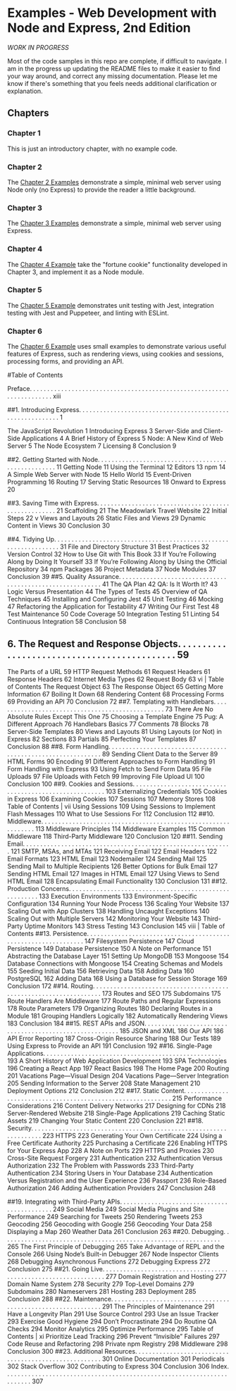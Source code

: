 # Examples - Web Development with Node and Express, 2nd Edition

*WORK IN PROGRESS*

Most of the code samples in this repo are complete, if difficult to navigate.  I am in the progress up updating the README files to make it easier to find your way around, and correct any missing documentation.  Please let me know if there's something that you feels needs additional clarification or explanation.

## Chapters

### Chapter 1

This is just an introductory chapter, with no example code.

### Chapter 2

The [Chapter 2 Examples](ch02/README.md) demonstrate a simple, minimal web server using Node only (no Express) to provide the reader a little background.

### Chapter 3

The [Chapter 3 Examples](ch03/README.md) demonstrate a simple, minimal web server using Express.

### Chapter 4

The [Chapter 4 Example](ch04/README.md) take the "fortune cookie" functionality developed in Chapter 3, and implement it as a Node module.

### Chapter 5

The [Chapter 5 Example](ch05/README.md) demonstrates unit testing with Jest, integration testing with Jest and Puppeteer, and linting with ESLint.

### Chapter 6

The [Chapter 6 Example](ch06/README.md) uses small examples to demonstrate various useful features of Express, such as rendering views, using cookies and sessions, processing forms, and providing an API.




#Table of Contents

Preface. . . . . . . . . . . . . . . . . . . . . . . . . . . . . . . . . . . . . . . . . . . . . . . . . . . . . . . . . . . . . . . . . . . . . . xiii

##1. Introducing Express. . . . . . . . . . . . . . . . . . . . . . . . . . . . . . . . . . . . . . . . . . . . . . . . . . . . . . . . . . 1

The JavaScript Revolution 1
Introducing Express 3
Server-Side and Client-Side Applications 4
A Brief History of Express 5
Node: A New Kind of Web Server 5
The Node Ecosystem 7
Licensing 8
Conclusion 9

##2. Getting Started with Node. . . . . . . . . . . . . . . . . . . . . . . . . . . . . . . . . . . . . . . . . . . . . . . . . . . 11
Getting Node 11
Using the Terminal 12
Editors 13
npm 14
A Simple Web Server with Node 15
Hello World 15
Event-Driven Programming 16
Routing 17
Serving Static Resources 18
Onward to Express 20

##3. Saving Time with Express. . . . . . . . . . . . . . . . . . . . . . . . . . . . . . . . . . . . . . . . . . . . . . . . . . . . 21
Scaffolding 21
The Meadowlark Travel Website 22
Initial Steps 22
v
Views and Layouts 26
Static Files and Views 29
Dynamic Content in Views 30
Conclusion 30

##4. Tidying Up. . . . . . . . . . . . . . . . . . . . . . . . . . . . . . . . . . . . . . . . . . . . . . . . . . . . . . . . . . . . . . . . . 31
File and Directory Structure 31
Best Practices 32
Version Control 32
How to Use Git with This Book 33
If You’re Following Along by Doing It Yourself 33
If You’re Following Along by Using the Official Repository 34
npm Packages 36
Project Metadata 37
Node Modules 37
Conclusion 39
##5. Quality Assurance. . . . . . . . . . . . . . . . . . . . . . . . . . . . . . . . . . . . . . . . . . . . . . . . . . . . . . . . . . 41
The QA Plan 42
QA: Is It Worth It? 43
Logic Versus Presentation 44
The Types of Tests 45
Overview of QA Techniques 45
Installing and Configuring Jest 45
Unit Testing 46
Mocking 47
Refactoring the Application for Testability 47
Writing Our First Test 48
Test Maintenance 50
Code Coverage 50
Integration Testing 51
Linting 54
Continuous Integration 58
Conclusion 58
## 6. The Request and Response Objects. . . . . . . . . . . . . . . . . . . . . . . . . . . . . . . . . . . . . . . . . . . . 59
The Parts of a URL 59
HTTP Request Methods 61
Request Headers 61
Response Headers 62
Internet Media Types 62
Request Body 63
vi | Table of Contents
The Request Object 63
The Response Object 65
Getting More Information 67
Boiling It Down 68
Rendering Content 68
Processing Forms 69
Providing an API 70
Conclusion 72
##7. Templating with Handlebars. . . . . . . . . . . . . . . . . . . . . . . . . . . . . . . . . . . . . . . . . . . . . . . . . 73
There Are No Absolute Rules Except This One 75
Choosing a Template Engine 75
Pug: A Different Approach 76
Handlebars Basics 77
Comments 78
Blocks 78
Server-Side Templates 80
Views and Layouts 81
Using Layouts (or Not) in Express 82
Sections 83
Partials 85
Perfecting Your Templates 87
Conclusion 88
##8. Form Handling. . . . . . . . . . . . . . . . . . . . . . . . . . . . . . . . . . . . . . . . . . . . . . . . . . . . . . . . . . . . . 89
Sending Client Data to the Server 89
HTML Forms 90
Encoding 91
Different Approaches to Form Handling 91
Form Handling with Express 93
Using Fetch to Send Form Data 95
File Uploads 97
File Uploads with Fetch 99
Improving File Upload UI 100
Conclusion 100
##9. Cookies and Sessions. . . . . . . . . . . . . . . . . . . . . . . . . . . . . . . . . . . . . . . . . . . . . . . . . . . . . . . 103
Externalizing Credentials 105
Cookies in Express 106
Examining Cookies 107
Sessions 107
Memory Stores 108
Table of Contents | vii
Using Sessions 109
Using Sessions to Implement Flash Messages 110
What to Use Sessions For 112
Conclusion 112
##10. Middleware. . . . . . . . . . . . . . . . . . . . . . . . . . . . . . . . . . . . . . . . . . . . . . . . . . . . . . . . . . . . . . 113
Middleware Principles 114
Middleware Examples 115
Common Middleware 118
Third-Party Middleware 120
Conclusion 120
##11. Sending Email. . . . . . . . . . . . . . . . . . . . . . . . . . . . . . . . . . . . . . . . . . . . . . . . . . . . . . . . . . . . 121
SMTP, MSAs, and MTAs 121
Receiving Email 122
Email Headers 122
Email Formats 123
HTML Email 123
Nodemailer 124
Sending Mail 125
Sending Mail to Multiple Recipients 126
Better Options for Bulk Email 127
Sending HTML Email 127
Images in HTML Email 127
Using Views to Send HTML Email 128
Encapsulating Email Functionality 130
Conclusion 131
##12. Production Concerns. . . . . . . . . . . . . . . . . . . . . . . . . . . . . . . . . . . . . . . . . . . . . . . . . . . . . . . 133
Execution Environments 133
Environment-Specific Configuration 134
Running Your Node Process 136
Scaling Your Website 137
Scaling Out with App Clusters 138
Handling Uncaught Exceptions 140
Scaling Out with Multiple Servers 142
Monitoring Your Website 143
Third-Party Uptime Monitors 143
Stress Testing 143
Conclusion 145
viii | Table of Contents
##13. Persistence. . . . . . . . . . . . . . . . . . . . . . . . . . . . . . . . . . . . . . . . . . . . . . . . . . . . . . . . . . . . . . . 147
Filesystem Persistence 147
Cloud Persistence 149
Database Persistence 150
A Note on Performance 151
Abstracting the Database Layer 151
Setting Up MongoDB 153
Mongoose 154
Database Connections with Mongoose 154
Creating Schemas and Models 155
Seeding Initial Data 156
Retrieving Data 158
Adding Data 160
PostgreSQL 162
Adding Data 168
Using a Database for Session Storage 169
Conclusion 172
##14. Routing. . . . . . . . . . . . . . . . . . . . . . . . . . . . . . . . . . . . . . . . . . . . . . . . . . . . . . . . . . . . . . . . . . 173
Routes and SEO 175
Subdomains 175
Route Handlers Are Middleware 177
Route Paths and Regular Expressions 178
Route Parameters 179
Organizing Routes 180
Declaring Routes in a Module 181
Grouping Handlers Logically 182
Automatically Rendering Views 183
Conclusion 184
##15. REST APIs and JSON. . . . . . . . . . . . . . . . . . . . . . . . . . . . . . . . . . . . . . . . . . . . . . . . . . . . . . . . 185
JSON and XML 186
Our API 186
API Error Reporting 187
Cross-Origin Resource Sharing 188
Our Tests 189
Using Express to Provide an API 191
Conclusion 192
##16. Single-Page Applications. . . . . . . . . . . . . . . . . . . . . . . . . . . . . . . . . . . . . . . . . . . . . . . . . . . 193
A Short History of Web Application Development 193
SPA Technologies 196
Creating a React App 197
React Basics 198
The Home Page 200
Routing 201
Vacations Page—Visual Design 204
Vacations Page—Server Integration 205
Sending Information to the Server 208
State Management 210
Deployment Options 212
Conclusion 212
##17. Static Content. . . . . . . . . . . . . . . . . . . . . . . . . . . . . . . . . . . . . . . . . . . . . . . . . . . . . . . . . . . . 215
Performance Considerations 216
Content Delivery Networks 217
Designing for CDNs 218
Server-Rendered Website 218
Single-Page Applications 219
Caching Static Assets 219
Changing Your Static Content 220
Conclusion 221
##18. Security. . . . . . . . . . . . . . . . . . . . . . . . . . . . . . . . . . . . . . . . . . . . . . . . . . . . . . . . . . . . . . . . . . 223
HTTPS 223
Generating Your Own Certificate 224
Using a Free Certificate Authority 225
Purchasing a Certificate 226
Enabling HTTPS for Your Express App 228
A Note on Ports 229
HTTPS and Proxies 230
Cross-Site Request Forgery 231
Authentication 232
Authentication Versus Authorization 232
The Problem with Passwords 233
Third-Party Authentication 234
Storing Users in Your Database 234
Authentication Versus Registration and the User Experience 236
Passport 236
Role-Based Authorization 246
Adding Authentication Providers 247
Conclusion 248

##19. Integrating with Third-Party APIs. . . . . . . . . . . . . . . . . . . . . . . . . . . . . . . . . . . . . . . . . . . . 249
Social Media 249
Social Media Plugins and Site Performance 249
Searching for Tweets 250
Rendering Tweets 253
Geocoding 256
Geocoding with Google 256
Geocoding Your Data 258
Displaying a Map 260
Weather Data 261
Conclusion 263
##20. Debugging. . . . . . . . . . . . . . . . . . . . . . . . . . . . . . . . . . . . . . . . . . . . . . . . . . . . . . . . . . . . . . . 265
The First Principle of Debugging 265
Take Advantage of REPL and the Console 266
Using Node’s Built-in Debugger 267
Node Inspector Clients 268
Debugging Asynchronous Functions 272
Debugging Express 272
Conclusion 275
##21. Going Live. . . . . . . . . . . . . . . . . . . . . . . . . . . . . . . . . . . . . . . . . . . . . . . . . . . . . . . . . . . . . . . . 277
Domain Registration and Hosting 277
Domain Name System 278
Security 279
Top-Level Domains 279
Subdomains 280
Nameservers 281
Hosting 283
Deployment 285
Conclusion 288
##22. Maintenance. . . . . . . . . . . . . . . . . . . . . . . . . . . . . . . . . . . . . . . . . . . . . . . . . . . . . . . . . . . . . 291
The Principles of Maintenance 291
Have a Longevity Plan 291
Use Source Control 293
Use an Issue Tracker 293
Exercise Good Hygiene 294
Don’t Procrastinate 294
Do Routine QA Checks 294
Monitor Analytics 295
Optimize Performance 295
Table of Contents | xi
Prioritize Lead Tracking 296
Prevent “Invisible” Failures 297
Code Reuse and Refactoring 298
Private npm Registry 298
Middleware 298
Conclusion 300
##23. Additional Resources. . . . . . . . . . . . . . . . . . . . . . . . . . . . . . . . . . . . . . . . . . . . . . . . . . . . . . 301
Online Documentation 301
Periodicals 302
Stack Overflow 302
Contributing to Express 304
Conclusion 306
Index. . . . . . . . . . . . . . . . . . . . . . . . . . . . . . . . . . . . . . . . . . . . . . . . . . . . . . . . . . . . . . . . . . . . . . . 307
